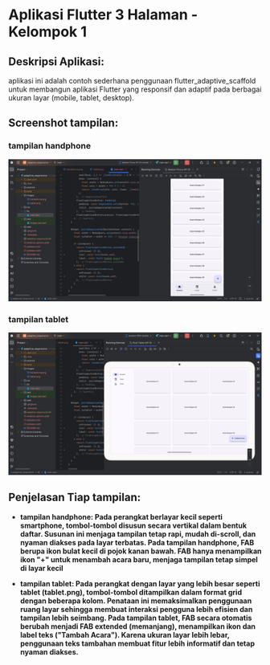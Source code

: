 # Aplikasi Flutter 3 Halaman - Kelompok 1

## Deskripsi Aplikasi:
aplikasi ini adalah contoh sederhana penggunaan flutter_adaptive_scaffold untuk membangun 
aplikasi Flutter yang responsif dan adaptif pada berbagai ukuran layar (mobile, tablet, desktop).

## Screenshot tampilan:
### tampilan handphone
![Handph0ne](images/handphone.png)

### tampilan tablet
![Tablet](images/tablet.png)

## Penjelasan Tiap tampilan:
- **tampilan handphone: Pada perangkat berlayar kecil seperti smartphone, tombol-tombol disusun secara vertikal dalam bentuk daftar. 
    Susunan ini menjaga tampilan tetap rapi, mudah di-scroll, dan nyaman diakses pada layar terbatas. 
    Pada tampilan handphone, FAB berupa ikon bulat kecil di pojok kanan bawah.
    FAB hanya menampilkan ikon "+" untuk menambah acara baru, menjaga tampilan tetap simpel di layar kecil** 

- **tampilan tablet: Pada perangkat dengan layar yang lebih besar seperti tablet (tablet.png), tombol-tombol ditampilkan dalam format grid dengan beberapa kolom. 
  Penataan ini memaksimalkan penggunaan ruang layar sehingga membuat interaksi pengguna lebih efisien dan tampilan lebih seimbang. 
  Pada tampilan tablet, FAB secara otomatis berubah menjadi FAB extended (memanjang), menampilkan ikon dan label teks ("Tambah Acara"). 
  Karena ukuran layar lebih lebar, penggunaan teks tambahan membuat fitur lebih informatif dan tetap nyaman diakses.** 

  